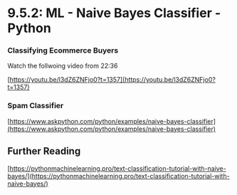 # 9.5.2: ML - Naive Bayes Classifier - Python

### Classifying Ecommerce Buyers

Watch the follwoing video from 22:36

[https://youtu.be/l3dZ6ZNFjo0?t=1357](https://youtu.be/l3dZ6ZNFjo0?t=1357)

### Spam Classifier

[https://www.askpython.com/python/examples/naive-bayes-classifier](https://www.askpython.com/python/examples/naive-bayes-classifier)

## Further Reading

[https://pythonmachinelearning.pro/text-classification-tutorial-with-naive-bayes/](https://pythonmachinelearning.pro/text-classification-tutorial-with-naive-bayes/)

